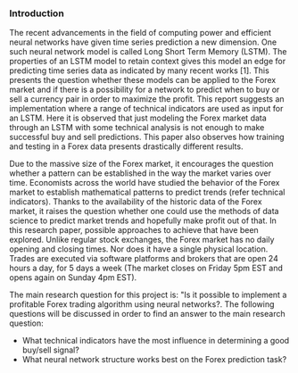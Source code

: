 

### Introduction
The recent advancements in the field of computing power and efficient neural networks have given time series prediction a new dimension. One such neural network model is called Long Short Term Memory (LSTM). The properties of an LSTM model to retain context gives this model an edge for predicting time series data as indicated by many recent works [1]. This presents the question whether these models can be applied to the Forex market and if there is a possibility for a network to predict when to buy or sell a currency pair in order to maximize the profit. This report suggests an implementation where a range of technical indicators are used as input for an LSTM. Here it is observed that just modeling the Forex market data through an LSTM with some technical analysis is not enough to make successful buy and sell predictions. This paper also observes how training and testing in a Forex data presents drastically different results.

Due to the massive size of the Forex market, it encourages the question whether a pattern can be established in the way the market varies over time. Economists across the world have studied the behavior of the Forex market to establish mathematical patterns to predict trends (refer technical indicators). Thanks to the availability of the historic data of the Forex market, it raises the question whether one could use the methods of data science to predict market trends and hopefully make profit out of that. In this research paper, possible approaches to achieve that have been explored. Unlike regular stock exchanges, the Forex market has no daily opening and closing times. Nor does it have a single physical location. Trades are executed via software platforms and brokers that are open 24 hours a day, for 5 days a week (The market closes on Friday 5pm EST and opens again on Sunday 4pm EST).

The main research question for this project is: "Is it possible to implement a profitable Forex trading algorithm using neural networks?. The following questions will be discussed in order to find an answer to the main research question:

  - What technical indicators have the most influence in determining a good buy/sell signal?
  - What neural network structure works best on the Forex prediction task?
